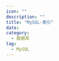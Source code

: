 ```yaml
---
icon: ""
description: ""
title: "MySQL-索引"
date: 
category:
  - 数据库
tag:
  - MySQL
---
```




